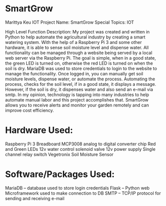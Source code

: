 # SmartGrow
 Marittya Keu
 IOT Project Name: SmartGrow
 Special Topics: IOT 

High Level Function Description:
My project was created and written in Python to help automate the agricultural industry by creating a smart watering system. With the help of a Raspberry Pi 3 and some other hardware, it is able to sense soil moisture level and dispense water. All functionality can be managed through a website being served by a local web server via the Raspberry Pi. The goal is simple, when in a good state, the green LED is turned on, otherwise the red LED is turned on when the soil is dry. MariaDB was used to store credentials to login to the website to manage the functionality. Once logged in, you can manually get soil moisture levels, dispense water, or automate the process. Automating the process, checks for the soil level, if in a good state, it displays a message. However, if the soil is dry, it dispenses water and also send an e-mail via smtp. In my opinion, technology is tapping into many industries to help automate manual labor and this project accomplishes that. SmartGrow allows you to receive alerts and monitor your garden remotely and can improve cost efficiency. 

# Hardware Used:
Raspberry Pi 3
Breadboard
MCP3008 analog to digital converter chip
Red and Green LEDs
12v water control solenoid valve
12v power supply
Single channel relay switch
Vegetronix Soil Moisture Sensor

# Software/Packages Used:
MariaDB – database used to store login credentials
Flask – Python web Microframework used to make connection to DB
SMTP – TCP/IP protocol for sending and receiving e-mail


